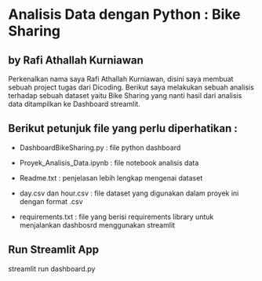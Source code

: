 # Analisis Data dengan Python : Bike Sharing
## by Rafi Athallah Kurniawan
Perkenalkan nama saya Rafi Athallah Kurniawan, disini saya membuat sebuah project tugas dari Dicoding. Berikut saya melakukan sebuah analisis terhadap sebuah dataset yaitu Bike Sharing yang nanti hasil dari analisis data ditampilkan ke Dashboard streamlit.

## Berikut petunjuk file yang perlu diperhatikan :

- DashboardBikeSharing.py : file python dashboard

- Proyek_Analisis_Data.ipynb : file notebook analisis data

- Readme.txt : penjelasan lebih lengkap mengenai dataset

- day.csv dan hour.csv : file dataset yang digunakan dalam proyek ini dengan format .csv

- requirements.txt : file yang berisi requirements library untuk menjalankan dashbosrd menggunakan streamlit

## Run Streamlit App
streamlit run dashboard.py

